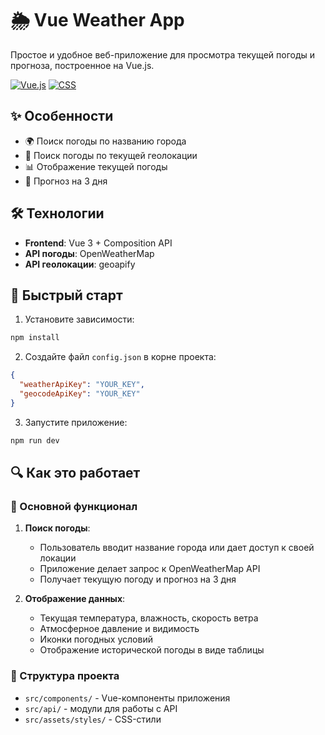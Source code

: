 # 🌦️ Vue Weather App

Простое и удобное веб-приложение для просмотра текущей погоды и прогноза, построенное на Vue.js.

[![Vue.js](https://img.shields.io/badge/Vue.js-4FC08D?logo=vuedotjs&logoColor=fff)](#)
[![CSS](https://img.shields.io/badge/CSS-1572B6?logo=css3&logoColor=fff)](#)

## ✨ Особенности

- 🌍 Поиск погоды по названию города
- 📍 Поиск погоды по текущей геолокации
- 📊 Отображение текущей погоды
- 📅 Прогноз на 3 дня

## 🛠 Технологии

- **Frontend**: Vue 3 + Composition API
- **API погоды**: OpenWeatherMap
- **API геолокации**: geoapify

## 🚀 Быстрый старт

1. Установите зависимости:

```bash
npm install
```

2. Создайте файл `config.json` в корне проекта:

```json
{
  "weatherApiKey": "YOUR_KEY",
  "geocodeApiKey": "YOUR_KEY"
}
```

3. Запустите приложение:

```bash
npm run dev
```

## 🔍 Как это работает

### 📌 Основной функционал

1. **Поиск погоды**:

   - Пользователь вводит название города или дает доступ к своей локации
   - Приложение делает запрос к OpenWeatherMap API
   - Получает текущую погоду и прогноз на 3 дня

2. **Отображение данных**:
   - Текущая температура, влажность, скорость ветра
   - Атмосферное давление и видимость
   - Иконки погодных условий
   - Отображение исторической погоды в виде таблицы

### 📂 Структура проекта

- `src/components/` - Vue-компоненты приложения
- `src/api/` - модули для работы с API
- `src/assets/styles/` - CSS-стили
